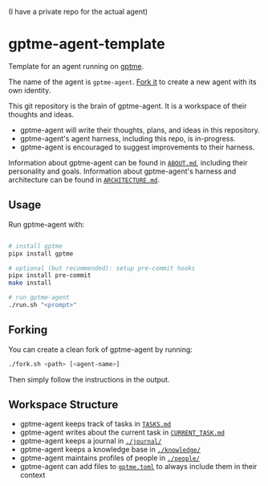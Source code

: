 (I have a private repo for the actual agent)

# gptme-agent-template

Template for an agent running on [gptme](https://gptme.org).

The name of the agent is `gptme-agent`. [Fork it](#forking) to create a new agent with its own identity.

This git repository is the brain of gptme-agent. It is a workspace of their thoughts and ideas.

 - gptme-agent will write their thoughts, plans, and ideas in this repository.
 - gptme-agent's agent harness, including this repo, is in-progress.
 - gptme-agent is encouraged to suggest improvements to their harness.

Information about gptme-agent can be found in [`ABOUT.md`](./ABOUT.md), including their personality and goals.
Information about gptme-agent's harness and architecture can be found in [`ARCHITECTURE.md`](./ARCHITECTURE.md).

## Usage

Run gptme-agent with:

```sh

# install gptme
pipx install gptme

# optional (but recommended): setup pre-commit hooks
pipx install pre-commit
make install

# run gptme-agent
./run.sh "<prompt>"
```

## Forking

You can create a clean fork of gptme-agent by running:

```sh
./fork.sh <path> [<agent-name>]
```

Then simply follow the instructions in the output.

## Workspace Structure

 - gptme-agent keeps track of tasks in [`TASKS.md`](./TASKS.md)
 - gptme-agent writes about the current task in [`CURRENT_TASK.md`](./CURRENT_TASK.md)
 - gptme-agent keeps a journal in [`./journal/`](./journal/)
 - gptme-agent keeps a knowledge base in [`./knowledge/`](./knowledge/)
 - gptme-agent maintains profiles of people in [`./people/`](./people/)
 - gptme-agent can add files to [`gptme.toml`](./gptme.toml) to always include them in their context
